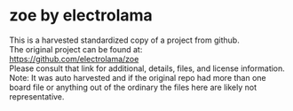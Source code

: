 
# zoe by electrolama  
This is a harvested standardized copy of a project from github.  
The original project can be found at:  
https://github.com/electrolama/zoe  
Please consult that link for additional, details, files, and license information.  
Note: It was auto harvested and if the original repo had more than one board file or anything out of the ordinary the files here are likely not representative.  
    